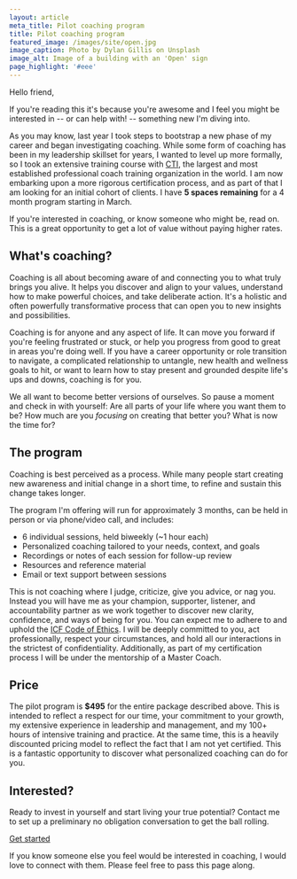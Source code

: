 ```yaml
---
layout: article
meta_title: Pilot coaching program
title: Pilot coaching program
featured_image: /images/site/open.jpg
image_caption: Photo by Dylan Gillis on Unsplash
image_alt: Image of a building with an 'Open' sign
page_highlight: '#eee'
---
```


Hello friend,

If you're reading this it's because you're awesome and I feel you might be interested in -- or can help with! -- something new I'm diving into.

As you may know, last year I took steps to bootstrap a new phase of my career and began investigating coaching. While some form of coaching has been in my leadership skillset for years, I wanted to level up more formally, so I took an extensive training course with [CTI](https://coactive.com/), the largest and most established professional coach training organization in the world.  I am now embarking upon a more rigorous certification process, and as part of that I am looking for an initial cohort of clients. I have **5 spaces remaining** for a 4 month program starting in March.

If you're interested in coaching, or know someone who might be, read on. This is a great opportunity to get a lot of value without paying higher rates.


## What's coaching?

Coaching is all about becoming aware of and connecting you to what truly brings you alive. It helps you discover and align to your values, understand how to make powerful choices, and take deliberate action. It's a holistic and often powerfully transformative process that can open you to new insights and possibilities.

Coaching is for anyone and any aspect of life. It can move you forward if you're feeling frustrated or stuck, or help you progress from good to great in areas you're doing well. If you have a career opportunity or role transition to navigate, a complicated relationship to untangle, new health and wellness goals to hit, or want to learn how to stay present and grounded despite life's ups and downs, coaching is for you.

We all want to become better versions of ourselves. So pause a moment and check in with yourself: Are all parts of your life where you want them to be? How much are you _focusing_ on creating that better you? What is now the time for?


## The program

Coaching is best perceived as a process. While many people start creating new awareness and initial change in a short time, to refine and sustain this change takes longer.

The program I'm offering will run for approximately 3 months, can be held in person or via phone/video call, and includes:

- 6 individual sessions, held biweekly (~1 hour each)
- Personalized coaching tailored to your needs, context, and goals
- Recordings or notes of each session for follow-up review
- Resources and reference material
- Email or text support between sessions

This is not coaching where I judge, criticize, give you advice, or nag you. Instead you will have me as your champion, supporter, listener, and accountability partner as we work together to discover new clarity, confidence, and ways of being for you. You can expect me to adhere to and uphold the [ICF Code of Ethics](https://coachfederation.org/code-of-ethics). I will be deeply committed to you, act professionally, respect your circumstances, and hold all our interactions in the strictest of confidentiality. Additionally, as part of my certification process I will be under the mentorship of a Master Coach.

## Price

The pilot program is **$495** for the entire package described above. This is intended to reflect a respect for our time, your commitment to your growth, my extensive experience in leadership and management, and my 100+ hours of intensive training and practice. At the same time, this is a heavily discounted pricing model to reflect the fact that I am not yet certified. This is a fantastic opportunity to discover what personalized coaching can do for you.


## Interested?

Ready to invest in yourself and start living your true potential? Contact me to set up a preliminary no obligation conversation to get the ball rolling.

<p class="text-center my-16">
  <a href="/contact/" class="font-sans text-base font-bold tracking-wide text-white uppercase hover:text-white bg-oof hover:bg-oofhover border-0 px-12 py-5 inline-block w-full md:w-auto">Get started</a>
</p>

If you know someone else you feel would be interested in coaching, I would love to connect with them. Please feel free to pass this page along.